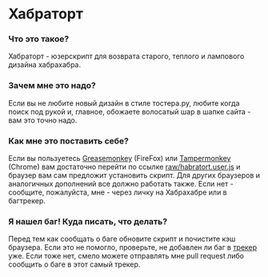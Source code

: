 # Хабраторт #

### Что это такое? ###

Хабраторт - юзерскрипт для возврата старого, теплого и лампового дизайна хабрахабра.

### Зачем мне это надо? ###

Если вы не любите новый дизайн в стиле тостера.ру, любите когда поиск под рукой и, главное, обожаете волосатый шар в шапке сайта - вам это точно надо.

### Как мне это поставить себе? ###

Если вы пользуетесь [Greasemonkey](http://www.greasespot.net/) (FireFox) или [Tampermonkey](http://tampermonkey.net/) (Chrome) вам достаточно перейти по ссылке [raw/habratort.user.js](https://bitbucket.org/bbmm/habratort/raw/8b99a6b8158b91606ead3c6a806f357cf9084582/habratort.user.js) и браузер вам сам предложит установить скрипт. Для других браузеров и аналогичных дополнений все должно работать также. Если нет - сообщите, пожалуйста, мне - через личку на Хабрахабре или в багтрекер.

### Я нашел баг! Куда писать, что делать? ###

Перед тем как сообщать о баге обновите скрипт и почистите кэш браузера. Если это не помогло, проверьте, не добавлен ли баг в [трекер](https://bitbucket.org/bbmm/habratort/issues) уже. Если тоже нет, смело можете отправлять мне pull request либо сообщить о баге в этот самый трекер.
